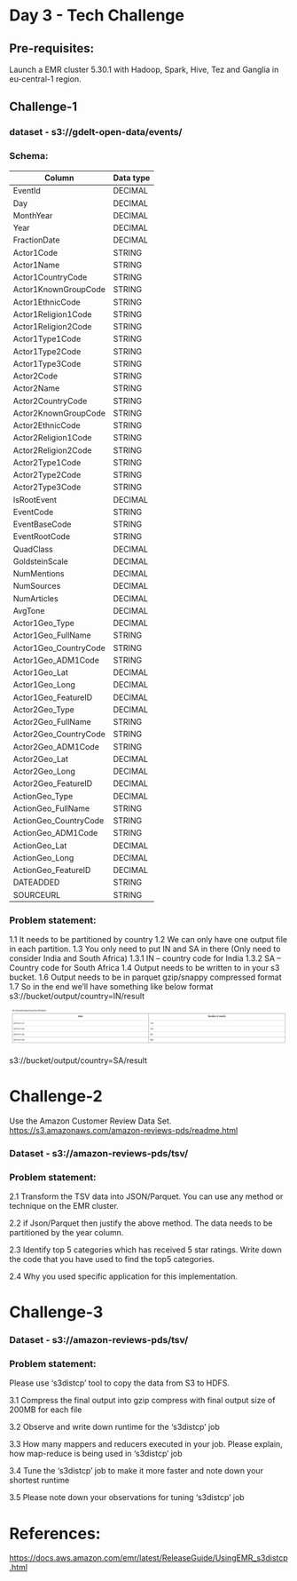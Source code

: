 # Day 3 - Tech Challenge


## Pre-requisites:

Launch a EMR cluster 5.30.1 with Hadoop, Spark, Hive, Tez and Ganglia  in eu-central-1 region.

## Challenge-1

### dataset -  s3://gdelt-open-data/events/

### Schema:

| Column                | Data type |
|-----------------------|-----------|
| EventId               | DECIMAL   |
| Day                   | DECIMAL   |
| MonthYear             | DECIMAL   |
| Year                  | DECIMAL   |
| FractionDate          | DECIMAL   |
| Actor1Code            | STRING    |
| Actor1Name            | STRING    |
| Actor1CountryCode     | STRING    |
| Actor1KnownGroupCode  | STRING    |
| Actor1EthnicCode      | STRING    |
| Actor1Religion1Code   | STRING    |
| Actor1Religion2Code   | STRING    |
| Actor1Type1Code       | STRING    |
| Actor1Type2Code       | STRING    |
| Actor1Type3Code       | STRING    |
| Actor2Code            | STRING    |
| Actor2Name            | STRING    |
| Actor2CountryCode     | STRING    |
| Actor2KnownGroupCode  | STRING    |
| Actor2EthnicCode      | STRING    |
| Actor2Religion1Code   | STRING    |
| Actor2Religion2Code   | STRING    |
| Actor2Type1Code       | STRING    |
| Actor2Type2Code       | STRING    |
| Actor2Type3Code       | STRING    |
| IsRootEvent           | DECIMAL   |
| EventCode             | STRING    |
| EventBaseCode         | STRING    |
| EventRootCode         | STRING    |
| QuadClass             | DECIMAL   |
| GoldsteinScale        | DECIMAL   |
| NumMentions           | DECIMAL   |
| NumSources            | DECIMAL   |
| NumArticles           | DECIMAL   |
| AvgTone               | DECIMAL   |
| Actor1Geo_Type        | DECIMAL   |
| Actor1Geo_FullName    | STRING    |
| Actor1Geo_CountryCode | STRING    |
| Actor1Geo_ADM1Code    | STRING    |
| Actor1Geo_Lat         | DECIMAL   |
| Actor1Geo_Long        | DECIMAL   |
| Actor1Geo_FeatureID   | DECIMAL   |
| Actor2Geo_Type        | DECIMAL   |
| Actor2Geo_FullName    | STRING    |
| Actor2Geo_CountryCode | STRING    |
| Actor2Geo_ADM1Code    | STRING    |
| Actor2Geo_Lat         | DECIMAL   |
| Actor2Geo_Long        | DECIMAL   |
| Actor2Geo_FeatureID   | DECIMAL   |
| ActionGeo_Type        | DECIMAL   |
| ActionGeo_FullName    | STRING    |
| ActionGeo_CountryCode | STRING    |
| ActionGeo_ADM1Code    | STRING    |
| ActionGeo_Lat         | DECIMAL   |
| ActionGeo_Long        | DECIMAL   |
| ActionGeo_FeatureID   | DECIMAL   |
| DATEADDED             | STRING    |
| SOURCEURL             | STRING    |



### Problem statement:
1.1 It needs to be partitioned by country
1.2 We can only have one output file in each partition.
1.3 You only need to put IN and SA in there (Only need to consider India and South Africa)
    1.3.1 IN – country code for India
    1.3.2 SA – Country code for South Africa
1.4 Output needs to be written to  in your s3 bucket.
1.6 Output needs to be in parquet gzip/snappy compressed format
1.7 So in the end we’ll have something like below format
s3://bucket/output/country=IN/result

![1.png](resources/1.png)
 
s3://bucket/output/country=SA/result
 

# Challenge-2

Use the Amazon Customer Review Data Set.
https://s3.amazonaws.com/amazon-reviews-pds/readme.html
 
### Dataset - s3://amazon-reviews-pds/tsv/
 
### Problem statement:
2.1	Transform the TSV data into JSON/Parquet. You can use any method or technique on the EMR cluster.

2.2	if Json/Parquet then justify the above method. The data needs to be partitioned by the year column.

2.3	Identify top 5 categories which has received 5 star ratings. Write down the code that you have  used to find the top5 categories.

2.4	Why you used specific application for this implementation.


 
# Challenge-3 

### Dataset - s3://amazon-reviews-pds/tsv/

### Problem statement:
Please use ‘s3distcp’  tool to copy the data from S3  to HDFS.

3.1	Compress the final output into gzip compress with final output size of 200MB for each file

3.2	Observe and write down runtime for the ‘s3distcp’  job

3.3	How many mappers and reducers executed in your job. Please explain, how map-reduce is being used in ‘s3distcp’ job

3.4	Tune the ‘s3distcp’ job to make it more faster and note down your shortest runtime

3.5	Please note down your observations for tuning ‘s3distcp’ job


# References:

https://docs.aws.amazon.com/emr/latest/ReleaseGuide/UsingEMR_s3distcp.html




